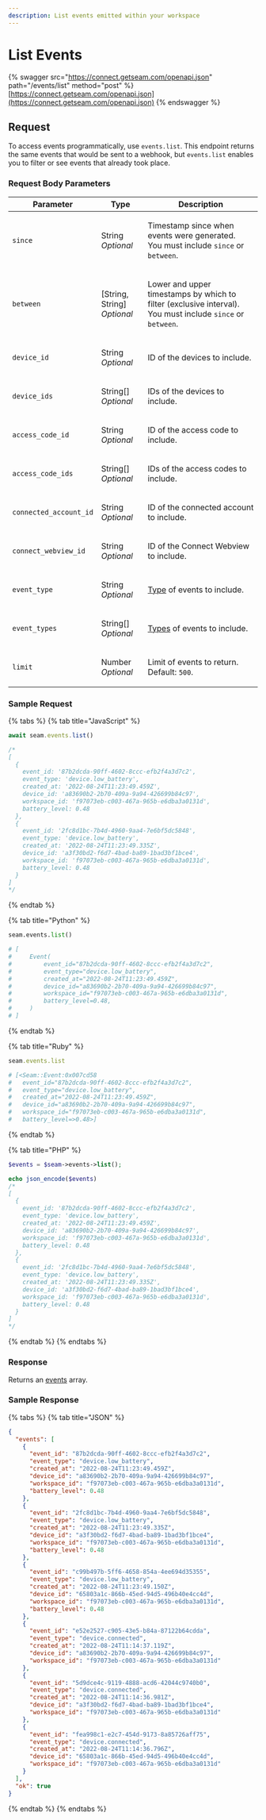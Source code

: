 ```yaml
---
description: List events emitted within your workspace
---
```


# List Events

{% swagger src="https://connect.getseam.com/openapi.json" path="/events/list" method="post" %}
[https://connect.getseam.com/openapi.json](https://connect.getseam.com/openapi.json)
{% endswagger %}

## Request

To access events programmatically, use `events.list`. This endpoint returns the same events that would be sent to a webhook, but `events.list` enables you to filter or see events that already took place.

### Request Body Parameters

| Parameter              | Type                                         | Description                                                                                                                                |
| ---------------------- | -------------------------------------------- | ------------------------------------------------------------------------------------------------------------------------------------------ |
| `since`                | <p>String<br><em>Optional</em></p>           | <p>Timestamp since when events were generated.<br>You must include <code>since</code> or <code>between</code>.</p>                         |
| `between`              | <p>[String, String]<br><em>Optional</em></p> | <p>Lower and upper timestamps by which to filter (exclusive interval).<br>You must include <code>since</code> or <code>between</code>.</p> |
| `device_id`            | <p>String<br><em>Optional</em></p>           | ID of the devices to include.                                                                                                              |
| `device_ids`           | <p>String[]<br><em>Optional</em></p>         | IDs of the devices to include.                                                                                                             |
| `access_code_id`       | <p>String<br><em>Optional</em></p>           | ID of the access code to include.                                                                                                          |
| `access_code_ids`      | <p>String[]<br><em>Optional</em></p>         | IDs of the access codes to include.                                                                                                        |
| `connected_account_id` | <p>String<br><em>Optional</em></p>           | ID of the connected account to include.                                                                                                    |
| `connect_webview_id`   | <p>String<br><em>Optional</em></p>           | ID of the Connect Webview to include.                                                                                                      |
| `event_type`           | <p>String<br><em>Optional</em></p>           | [Type](./#event-types) of events to include.                                                                                               |
| `event_types`          | <p>String[]<br><em>Optional</em></p>         | [Types](./#event-types) of events to include.                                                                                              |
| `limit`                | <p>Number<br><em>Optional</em></p>           | <p>Limit of events to return.<br>Default: <code>500</code>.</p>                                                                            |

### Sample Request

{% tabs %}
{% tab title="JavaScript" %}
```javascript
await seam.events.list()

/*
[
  {
    event_id: '87b2dcda-90ff-4602-8ccc-efb2f4a3d7c2',
    event_type: 'device.low_battery',
    created_at: '2022-08-24T11:23:49.459Z',
    device_id: 'a83690b2-2b70-409a-9a94-426699b84c97',
    workspace_id: 'f97073eb-c003-467a-965b-e6dba3a0131d',
    battery_level: 0.48
  },
  {
    event_id: '2fc8d1bc-7b4d-4960-9aa4-7e6bf5dc5848',
    event_type: 'device.low_battery',
    created_at: '2022-08-24T11:23:49.335Z',
    device_id: 'a3f30bd2-f6d7-4bad-ba89-1bad3bf1bce4',
    workspace_id: 'f97073eb-c003-467a-965b-e6dba3a0131d',
    battery_level: 0.48
  }
]
*/
```
{% endtab %}

{% tab title="Python" %}
```python
seam.events.list()

# [
#     Event(
#         event_id="87b2dcda-90ff-4602-8ccc-efb2f4a3d7c2",
#         event_type="device.low_battery",
#         created_at="2022-08-24T11:23:49.459Z",
#         device_id="a83690b2-2b70-409a-9a94-426699b84c97",
#         workspace_id="f97073eb-c003-467a-965b-e6dba3a0131d",
#         battery_level=0.48,
#     )
# ]
```
{% endtab %}

{% tab title="Ruby" %}
```ruby
seam.events.list

# [<Seam::Event:0x007cd58
#   event_id="87b2dcda-90ff-4602-8ccc-efb2f4a3d7c2",
#   event_type="device.low_battery",
#   created_at="2022-08-24T11:23:49.459Z",
#   device_id="a83690b2-2b70-409a-9a94-426699b84c97",
#   workspace_id="f97073eb-c003-467a-965b-e6dba3a0131d",
#   battery_level=>0.48>]
```
{% endtab %}

{% tab title="PHP" %}
```php
$events = $seam->events->list();

echo json_encode($events)
/*
[
  {
    event_id: '87b2dcda-90ff-4602-8ccc-efb2f4a3d7c2',
    event_type: 'device.low_battery',
    created_at: '2022-08-24T11:23:49.459Z',
    device_id: 'a83690b2-2b70-409a-9a94-426699b84c97',
    workspace_id: 'f97073eb-c003-467a-965b-e6dba3a0131d',
    battery_level: 0.48
  },
  {
    event_id: '2fc8d1bc-7b4d-4960-9aa4-7e6bf5dc5848',
    event_type: 'device.low_battery',
    created_at: '2022-08-24T11:23:49.335Z',
    device_id: 'a3f30bd2-f6d7-4bad-ba89-1bad3bf1bce4',
    workspace_id: 'f97073eb-c003-467a-965b-e6dba3a0131d',
    battery_level: 0.48
  }
]
*/
```
{% endtab %}
{% endtabs %}

### Response

Returns an [events](./) array.

### Sample Response

{% tabs %}
{% tab title="JSON" %}
```json
{
  "events": [
    {
      "event_id": "87b2dcda-90ff-4602-8ccc-efb2f4a3d7c2",
      "event_type": "device.low_battery",
      "created_at": "2022-08-24T11:23:49.459Z",
      "device_id": "a83690b2-2b70-409a-9a94-426699b84c97",
      "workspace_id": "f97073eb-c003-467a-965b-e6dba3a0131d",
      "battery_level": 0.48
    },
    {
      "event_id": "2fc8d1bc-7b4d-4960-9aa4-7e6bf5dc5848",
      "event_type": "device.low_battery",
      "created_at": "2022-08-24T11:23:49.335Z",
      "device_id": "a3f30bd2-f6d7-4bad-ba89-1bad3bf1bce4",
      "workspace_id": "f97073eb-c003-467a-965b-e6dba3a0131d",
      "battery_level": 0.48
    },
    {
      "event_id": "c99b497b-5ff6-4658-854a-4ee694d35355",
      "event_type": "device.low_battery",
      "created_at": "2022-08-24T11:23:49.150Z",
      "device_id": "65803a1c-866b-45ed-94d5-496b40e4cc4d",
      "workspace_id": "f97073eb-c003-467a-965b-e6dba3a0131d",
      "battery_level": 0.48
    },
    {
      "event_id": "e52e2527-c905-43e5-b84a-87122b64cdda",
      "event_type": "device.connected",
      "created_at": "2022-08-24T11:14:37.119Z",
      "device_id": "a83690b2-2b70-409a-9a94-426699b84c97",
      "workspace_id": "f97073eb-c003-467a-965b-e6dba3a0131d"
    },
    {
      "event_id": "5d9dce4c-9119-4888-acd6-42044c9740b0",
      "event_type": "device.connected",
      "created_at": "2022-08-24T11:14:36.981Z",
      "device_id": "a3f30bd2-f6d7-4bad-ba89-1bad3bf1bce4",
      "workspace_id": "f97073eb-c003-467a-965b-e6dba3a0131d"
    },
    {
      "event_id": "fea998c1-e2c7-454d-9173-8a85726aff75",
      "event_type": "device.connected",
      "created_at": "2022-08-24T11:14:36.796Z",
      "device_id": "65803a1c-866b-45ed-94d5-496b40e4cc4d",
      "workspace_id": "f97073eb-c003-467a-965b-e6dba3a0131d"
    }
  ],
  "ok": true
}
```
{% endtab %}
{% endtabs %}
